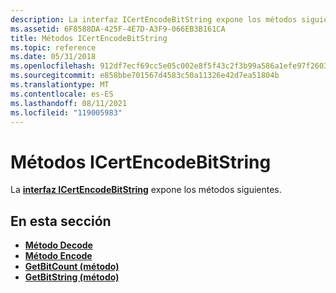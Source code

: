```yaml
---
description: La interfaz ICertEncodeBitString expone los métodos siguientes.
ms.assetid: 6F8588DA-425F-4E7D-A3F9-066EB3B161CA
title: Métodos ICertEncodeBitString
ms.topic: reference
ms.date: 05/31/2018
ms.openlocfilehash: 912df7ecf69cc5e05c002e8f5f43c2f3b99a586a1efe97f260372883aaa6e00f
ms.sourcegitcommit: e858bbe701567d4583c50a11326e42d7ea51804b
ms.translationtype: MT
ms.contentlocale: es-ES
ms.lasthandoff: 08/11/2021
ms.locfileid: "119005983"
---
```

# <a name="icertencodebitstring-methods"></a>Métodos ICertEncodeBitString

La [**interfaz ICertEncodeBitString**](/windows/desktop/api/Certenc/nn-certenc-icertencodebitstring) expone los métodos siguientes.

## <a name="in-this-section"></a>En esta sección

-   [**Método Decode**](/windows/desktop/api/Certenc/nf-certenc-icertencodebitstring-decode)
-   [**Método Encode**](/windows/desktop/api/Certenc/nf-certenc-icertencodebitstring-encode)
-   [**GetBitCount (método)**](/windows/desktop/api/Certenc/nf-certenc-icertencodebitstring-getbitcount)
-   [**GetBitString (método)**](/windows/desktop/api/Certenc/nf-certenc-icertencodebitstring-getbitstring)

 

 



